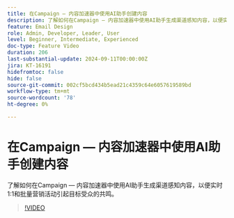 ```yaml
---
title: 在Campaign — 内容加速器中使用AI助手创建内容
description: 了解如何在Campaign — 内容加速器中使用AI助手生成渠道感知内容，以便实时1:1和批量营销活动引起目标受众的共鸣。
feature: Email Design
role: Admin, Developer, Leader, User
level: Beginner, Intermediate, Experienced
doc-type: Feature Video
duration: 206
last-substantial-update: 2024-09-11T00:00:00Z
jira: KT-16191
hidefromtoc: false
hide: false
source-git-commit: 002cf5bcd434b5ead21c4359c64e6057619589bd
workflow-type: tm+mt
source-wordcount: '78'
ht-degree: 0%

---
```



# 在Campaign — 内容加速器中使用AI助手创建内容

了解如何在Campaign — 内容加速器中使用AI助手生成渠道感知内容，以便实时1:1和批量营销活动引起目标受众的共鸣。

>[!VIDEO](https://video.tv.adobe.com/v/3433569/?learn=on)
